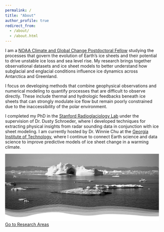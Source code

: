 ```yaml
---
permalink: /
title: "About"
author_profile: true
redirect_from: 
  - /about/
  - /about.html
---
```


I am a [NOAA Climate and Global Change Postdoctoral Fellow](https://cpaess.ucar.edu/cgc/current-awards-alumni) studying the processes that govern the evolution of Earth’s ice sheets and their potential to drive unstable ice loss and sea level rise. My research brings together observational datasets and ice sheet models to better understand how subglacial and englacial conditions influence ice dynamics across Antarctica and Greenland.

I focus on developing methods that combine geophysical observations and numerical modeling to quantify processes that are difficult to observe directly. These include thermal and hydrologic feedbacks beneath ice sheets that can strongly modulate ice flow but remain poorly constrained due to the inaccessibility of the polar environment.

I completed my PhD in the [Stanford Radioglaciology Lab](https://schroeder.stanford.edu) under the supervision of Dr. Dusty Schroeder, where I developed techniques for extracting physical insights from radar sounding data in conjunction with ice sheet modeling. I am currently hosted by Dr. Winnie Chu at the [Georgia Institute of Technology](https://eas.gatech.edu), where I continue to connect Earth science and data science to improve predictive models of ice sheet change in a warming climate.

<!-- <div class="center-button">
  <a href="/research/" class="btn btn-icon" title="Go to Research Areas">
    Go to Research Areas
  </a>
</div>

<img src="images/about-image.png" alt="ice is nice" style="max-width: 100%; height: auto; margin-top: 20px;"> -->

<div class="image-overlay-container">
  <img src="images/about-image.jpg" alt="ice is nice">
  <a href="/research/" class="btn btn-icon overlay-button" title="Go to Research Areas">
    Go to Research Areas
  </a>
</div>
